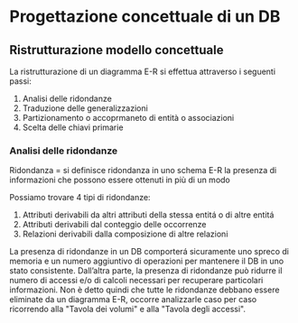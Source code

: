 # Progettazione concettuale di un DB

## Ristrutturazione modello concettuale
La ristrutturazione di un diagramma E-R si effettua attraverso i seguenti passi:
1. Analisi delle ridondanze
2. Traduzione delle generalizzazioni
3. Partizionamento o accoprmaneto di entità o associazioni
4. Scelta delle chiavi primarie

### Analisi delle ridondanze

Ridondanza = si definisce ridondanza in uno schema E-R la presenza di informazioni che possono essere ottenuti in più di un modo

Possiamo trovare 4 tipi di ridondanze:
1. Attributi derivabili da altri attributi della stessa entitá o di altre entitá
2. Attributi derivabili dal conteggio delle occorrenze
3. Relazioni derivabili dalla composizione di altre relazioni

La presenza di ridondanze in un DB comporterá sicuramente uno spreco di memoria e un numero aggiuntivo di operazioni per mantenere il DB in uno stato consistente. Dall’altra parte, la presenza di ridondanze può ridurre il numero di accessi e/o di calcoli necessari per recuperare particolari informazioni. Non è detto quindi che tutte le ridondanze debbano essere eliminate da un diagramma E-R, occorre analizzarle caso per caso ricorrendo alla "Tavola dei volumi" e alla "Tavola degli accessi".
